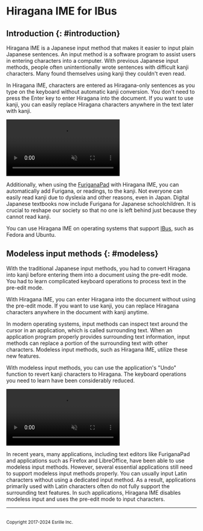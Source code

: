 # Hiragana IME for IBus

## Introduction {: #introduction}

Hiragana IME is a Japanese input method that makes it easier to input plain Japanese sentences.
An input method is a software program to assist users in entering characters into a computer.
With previous Japanese input methods, people often unintentionally wrote sentences with difficult kanji characters.
Many found themselves using kanji they couldn't even read.

In Hiragana IME, characters are entered as Hiragana-only sentences as you type on the keyboard without automatic kanji conversion. You don't need to press the <span class='key'>Enter</span> key to enter Hiragana into the document. If you want to use kanji, you can easily replace Hiragana characters anywhere in the text later with kanji.

<video controls autoplay muted playsinline>
<source src='../screenshot.webm' type='video/webm'>
Screenshot
</video>

Additionally, when using the [FuriganaPad](https://github.com/esrille/furiganapad) with Hiragana IME, you can automatically add Furigana, or readings, to the kanji. Not everyone can easily read kanji due to dyslexia and other reasons, even in Japan. Digital Japanese textbooks now include Furigana for Japanese schoolchildren.
It is crucial to reshape our society so that no one is left behind just because they cannot read kanji.

You can use Hiragana IME on operating systems that support [IBus](https://github.com/ibus/ibus/wiki), such as Fedora and Ubuntu.

## Modeless input methods {: #modeless}

With the traditional Japanese input methods, you had to convert Hiragana into kanji before entering them into a document using the pre-edit mode. You had to learn complicated keyboard operations to process text in the pre-edit mode.

With Hiragana IME, you can enter Hiragana into the document without using the pre-edit mode. If you want to use kanji, you can replace Hiragana characters anywhere in the document with kanji anytime.

In modern operating systems, input methods can inspect text around the cursor in an application, which is called surrounding text.
When an application program properly provides surrounding text information, input methods can replace a portion of the surrounding text with other characters. Modeless input methods, such as Hiragana IME, utilize these new features.

With modeless input methods, you can use the application's "Undo" function to revert kanji characters to Hiragana. The keyboard operations you need to learn have been considerably reduced.

<video controls autoplay muted playsinline>
<source src='../undo.webm' type='video/webm'>
Undo conversion
</video>

In recent years, many applications, including text editors like FuriganaPad and applications such as Firefox and LibreOffice, have been able to use modeless input methods.
However, several essential applications still need to support modeless input methods properly. You can usually input Latin characters without using a dedicated input method. As a result, applications primarily used with Latin characters often do not fully support the surrounding text features. In such applications, Hiragana IME disables modeless input and uses the pre-edit mode to input characters.

<hr>
<br><small>Copyright 2017-2024 Esrille Inc.</small>

